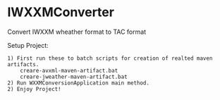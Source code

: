 # IWXXMConverter
Convert IWXXM wheather format to TAC format

Setup Project:

    1) First run these to batch scripts for creation of realted maven artifacts.
        creare-avxml-maven-artifact.bat
        creare-jweather-maven-artifact.bat
    2) Run WXXMConversionApplication main method.
    2) Enjoy Project!
